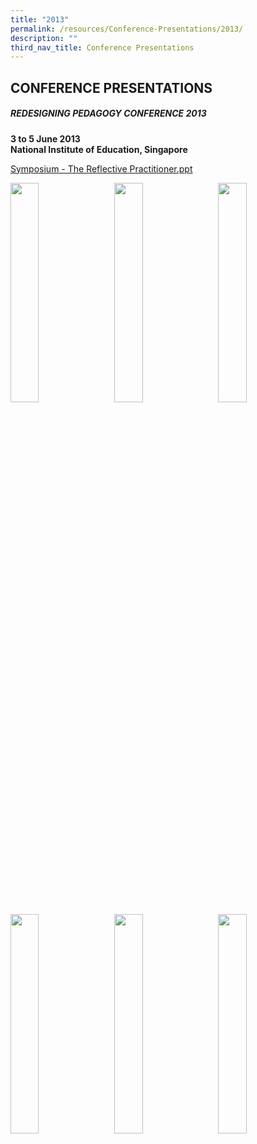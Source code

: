 ```yaml
---
title: "2013"
permalink: /resources/Conference-Presentations/2013/
description: ""
third_nav_title: Conference Presentations
---
```

## CONFERENCE PRESENTATIONS

##### REDESIGNING PEDAGOGY CONFERENCE 2013

**3 to 5 June 2013**<br>
**National Institute of Education, Singapore**

[Symposium - The Reflective Practitioner.ppt](https://www.rgs.edu.sg/qql/slot/u554/Resources/Conference%20Proceedings/2013/Symposium%20-%20The%20Reflective%20Practitioner.ppt)

<img src="/images/eng10.jpeg" style="width:30%;margin-right:15px;" align = "left">
<img src="/images/eng11.jpeg" style="width:30%;margin-right:15px;" align = "left">
<img src="/images/eng12.jpeg" style="width:30%;margin-right:15px;" align = "left">
<br clear="left">

<img src="/images/eng10.jpeg" style="width:30%;margin-right:15px;" align = "left">
<img src="/images/eng11.jpeg" style="width:30%;margin-right:15px;" align = "left">
<img src="/images/eng12.jpeg" style="width:30%;margin-right:15px;" align = "left">
<br clear="left">